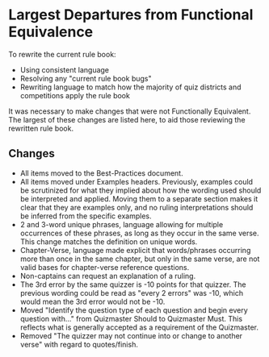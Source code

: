 # Largest Departures from Functional Equivalence

To rewrite the current rule book:

- Using consistent language
- Resolving any "current rule book bugs"
- Rewriting language to match how the majority of quiz districts and competitions apply the rule book

It was necessary to make changes that were not Functionally Equivalent. The largest of these changes are listed here, to aid those reviewing the rewritten rule book.

## Changes

- All items moved to the Best-Practices document.
- All items moved under Examples headers. Previously, examples could be scrutinized for what they implied about how the wording used should be interpreted and applied. Moving them to a separate section makes it clear that they are examples only, and no ruling interpretations should be inferred from the specific examples.
- 2 and 3-word unique phrases, language allowing for multiple occurrences of these phrases, as long as they occur in the same verse. This change matches the definition on unique words.
- Chapter-Verse, language made explicit that words/phrases occurring more than once in the same chapter, but only in the same verse, are not valid bases for chapter-verse reference questions.
- Non-captains can request an explanation of a ruling.
- The 3rd error by the same quizzer is -10 points for that quizzer. The previous wording could be read as "every 2 errors" was -10, which would mean the 3rd error would not be -10.
- Moved "Identify the question type of each question and begin every question with..." from Quizmaster Should to Quizmaster Must. This reflects what is generally accepted as a requirement of the Quizmaster.
- Removed "The quizzer may not continue into or change to another verse" with regard to quotes/finish.
